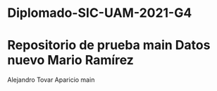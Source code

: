 # Diplomado-SIC-UAM-2021-G4
Repositorio de prueba
main
Datos nuevo Mario Ramírez
=======
Alejandro Tovar Aparicio
 main
